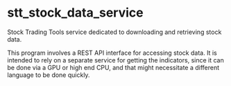 # stt_stock_data_service
Stock Trading Tools service dedicated to downloading and retrieving stock data.

This program involves a REST API interface for accessing stock data. It is intended
to rely on a separate service for getting the indicators, since it can be done via
a GPU or high end CPU, and that might necessitate a different language to be done
quickly.

